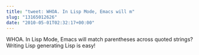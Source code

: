 ```yaml
---
title: "tweet: WHOA. In Lisp Mode, Emacs will m"
slug: "13165012626"
date: "2010-05-01T02:32:17+00:00"
---
```

WHOA. In Lisp Mode, Emacs will match parentheses across quoted strings? Writing Lisp generating Lisp is easy!